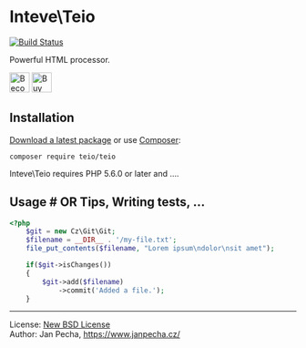 
# Inteve\Teio

[![Build Status](https://travis-ci.org/inteve/teio.svg?branch=master)](https://travis-ci.org/inteve/teio)

Powerful HTML processor.

<a href="https://www.patreon.com/bePatron?u=9680759"><img src="https://c5.patreon.com/external/logo/become_a_patron_button.png" alt="Become a Patron!" height="35"></a>
<a href="https://www.paypal.me/janpecha/5eur"><img src="https://buymecoffee.intm.org/img/button-paypal-white.png" alt="Buy me a coffee" height="35"></a>


## Installation

[Download a latest package](https://github.com/inteve/teio/releases) or use [Composer](http://getcomposer.org/):

```
composer require teio/teio
```

Inteve\Teio requires PHP 5.6.0 or later and ....


## Usage # OR Tips, Writing tests, ...

``` php
<?php
	$git = new Cz\Git\Git;
	$filename = __DIR__ . '/my-file.txt';
	file_put_contents($filename, "Lorem ipsum\ndolor\nsit amet");

	if($git->isChanges())
	{
		$git->add($filename)
			->commit('Added a file.');
	}
```

------------------------------

License: [New BSD License](license.md)
<br>Author: Jan Pecha, https://www.janpecha.cz/
